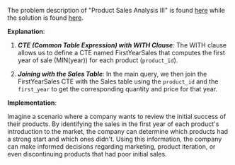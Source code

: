 The problem description of "Product Sales Analysis III" is found [here](https://leetcode.com/problems/product-sales-analysis-iii/description) while the solution is found [here]().

**Explanation**:

1. ***CTE (Common Table Expression) with WITH Clause***: The WITH clause allows us to define a CTE named FirstYearSales that computes the first year of sale (MIN(year)) for each product (`product_id`).

2. ***Joining with the Sales Table***: In the main query, we then join the FirstYearSales CTE with the Sales table using the `product_id` and the `first_year` to get the corresponding quantity and price for that year.

**Implementation**:

Imagine a scenario where a company wants to review the initial success of their products. By identifying the sales in the first year of each product's introduction to the market, the company can determine which products had a strong start and which ones didn't. Using this information, the company can make informed decisions regarding marketing, product iteration, or even discontinuing products that had poor initial sales.